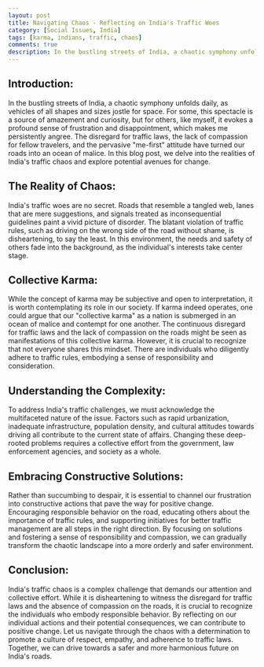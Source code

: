 ```yaml
---
layout: post
title: Navigating Chaos - Reflecting on India's Traffic Woes
category: [Social Issues, India]
tags: [karma, indians, traffic, chaos]
comments: true
description: In the bustling streets of India, a chaotic symphony unfolds daily, as vehicles of all shapes and sizes jostle for space. For some, this spectacle is a source of amazement and curiosity, but for others, like myself, it evokes a profound sense of frustration and disappointment, which makes me persistently angry. The disregard for traffic laws, the lack of compassion for fellow travelers, and the pervasive "me-first" attitude have turned our roads into an ocean of malice. In this blog post, we delve into the realities of India's traffic chaos and explore potential avenues for change.
---
```



## Introduction:
In the bustling streets of India, a chaotic symphony unfolds daily, as vehicles of all shapes and sizes jostle for space. For some, this spectacle is a source of amazement and curiosity, but for others, like myself, it evokes a profound sense of frustration and disappointment, which makes me persistently angree. The disregard for traffic laws, the lack of compassion for fellow travelers, and the pervasive "me-first" attitude have turned our roads into an ocean of malice. In this blog post, we delve into the realities of India's traffic chaos and explore potential avenues for change.

## The Reality of Chaos:  
India's traffic woes are no secret. Roads that resemble a tangled web, lanes that are mere suggestions, and signals treated as inconsequential guidelines paint a vivid picture of disorder. The blatant violation of traffic rules, such as driving on the wrong side of the road without shame, is disheartening, to say the least. In this environment, the needs and safety of others fade into the background, as the individual's interests take center stage.

## Collective Karma:
While the concept of karma may be subjective and open to interpretation, it is worth contemplating its role in our society. If karma indeed operates, one could argue that our "collective karma" as a nation is submerged in an ocean of malice and contempt for one another. The continuous disregard for traffic laws and the lack of compassion on the roads might be seen as manifestations of this collective karma. However, it is crucial to recognize that not everyone shares this mindset. There are individuals who diligently adhere to traffic rules, embodying a sense of responsibility and consideration.

## Understanding the Complexity:
To address India's traffic challenges, we must acknowledge the multifaceted nature of the issue. Factors such as rapid urbanization, inadequate infrastructure, population density, and cultural attitudes towards driving all contribute to the current state of affairs. Changing these deep-rooted problems requires a collective effort from the government, law enforcement agencies, and society as a whole.

## Embracing Constructive Solutions:
Rather than succumbing to despair, it is essential to channel our frustration into constructive actions that pave the way for positive change. Encouraging responsible behavior on the road, educating others about the importance of traffic rules, and supporting initiatives for better traffic management are all steps in the right direction. By focusing on solutions and fostering a sense of responsibility and compassion, we can gradually transform the chaotic landscape into a more orderly and safer environment.

## Conclusion:
India's traffic chaos is a complex challenge that demands our attention and collective effort. While it is disheartening to witness the disregard for traffic laws and the absence of compassion on the roads, it is crucial to recognize the individuals who embody responsible behavior. By reflecting on our individual actions and their potential consequences, we can contribute to positive change. Let us navigate through the chaos with a determination to promote a culture of respect, empathy, and adherence to traffic laws. Together, we can drive towards a safer and more harmonious future on India's roads.